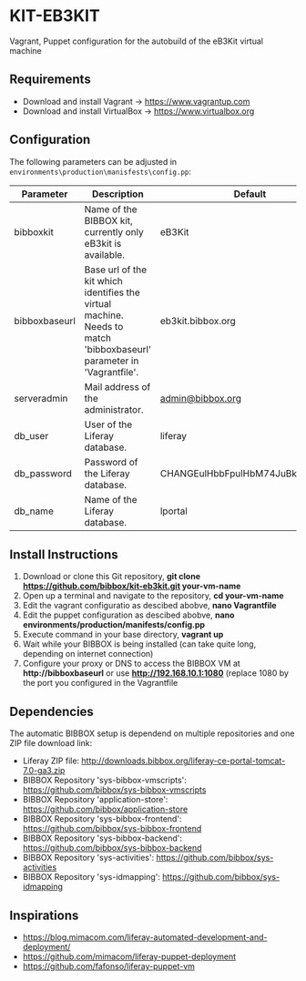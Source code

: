 # KIT-EB3KIT
Vagrant, Puppet configuration for the autobuild of the eB3Kit virtual machine


## Requirements

* Download and install Vagrant -> https://www.vagrantup.com
* Download and install VirtualBox -> https://www.virtualbox.org


## Configuration

The following parameters can be adjusted in `environments\production\manisfests\config.pp`:

| Parameter     | Description                                                                                                          | Default                        |
|---------------|----------------------------------------------------------------------------------------------------------------------|--------------------------------|
| bibboxkit     | Name of the BIBBOX kit, currently only eB3kit is available.                                                                                              | eB3Kit                         |
| bibboxbaseurl | Base url of the kit which identifies the virtual machine. Needs to match 'bibboxbaseurl' parameter in 'Vagrantfile'. | eb3kit.bibbox.org              |
| serveradmin   | Mail address of the administrator.                                                                                   | admin@bibbox.org               |
| db_user       | User of the Liferay database.                                                                                        | liferay                        |
| db_password   | Password of the Liferay database.                                                                                    | CHANGEulHbbFpulHbM74JuBk9@CwMS |
| db_name       | Name of the Liferay database.                                                                                        | lportal                        |


## Install Instructions

1. Download or clone this Git repository, **git clone https://github.com/bibbox/kit-eb3kit.git your-vm-name**
2. Open up a terminal and navigate to the repository, **cd your-vm-name**
3. Edit the vagrant configuratio as descibed abobve, **nano Vagrantfile**
4. Edit the puppet configuration as descibed abobve, **nano  environments/production/manifests/config.pp**
5. Execute command in your base directory,  **vagrant up**
6. Wait while your BIBBOX is being installed (can take quite long, depending on internet connection)
7. Configure your proxy or DNS to access the BIBBOX VM at **http://bibboxbaseurl** or use **http://192.168.10.1:1080** (replace 1080 by the port you configured in the Vagrantfile


## Dependencies

The automatic BIBBOX setup is dependend on multiple repositories and one ZIP file download link:

* Liferay ZIP file: http://downloads.bibbox.org/liferay-ce-portal-tomcat-7.0-ga3.zip
* BIBBOX Repository 'sys-bibbox-vmscripts': https://github.com/bibbox/sys-bibbox-vmscripts
* BIBBOX Repository 'application-store': https://github.com/bibbox/application-store
* BIBBOX Repository 'sys-bibbox-frontend': https://github.com/bibbox/sys-bibbox-frontend
* BIBBOX Repository 'sys-bibbox-backend': https://github.com/bibbox/sys-bibbox-backend
* BIBBOX Repository 'sys-activities': https://github.com/bibbox/sys-activities
* BIBBOX Repository 'sys-idmapping': https://github.com/bibbox/sys-idmapping


## Inspirations

* https://blog.mimacom.com/liferay-automated-development-and-deployment/
* https://github.com/mimacom/liferay-puppet-deployment
* https://github.com/fafonso/liferay-puppet-vm

